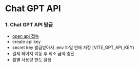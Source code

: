 # Chat GPT API

### 1. Chat GPT API 발급

* [open api 접속](https://openai.com/blog/openai-api)
* create api key&#x20;
* secret key 발급받아서 .env 파일 안에 저장  (VITE\_GPT\_API\_KEY)
* 결제 페이지 이동 후 최소 금액 충전&#x20;
* 월별 사용량 한도 설정&#x20;
